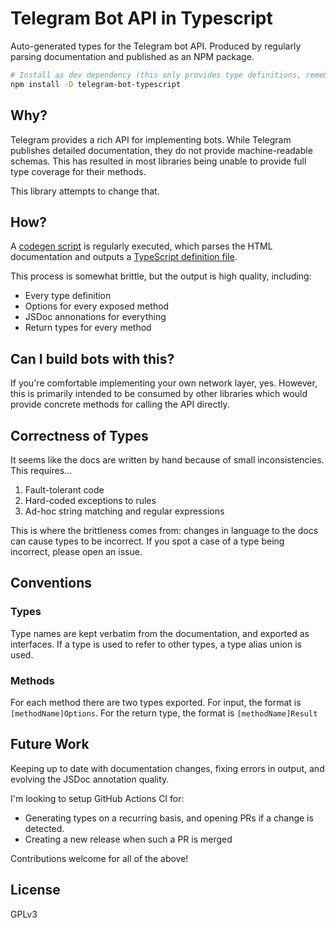 # Telegram Bot API in Typescript

Auto-generated types for the Telegram bot API. Produced by regularly parsing documentation and published as an NPM package.

```sh
# Install as dev dependency (this only provides type definitions, remember?)
npm install -D telegram-bot-typescript
```

## Why?

Telegram provides a rich API for implementing bots. While Telegram publishes detailed documentation, they do not provide machine-readable schemas. This has resulted in most libraries being unable to provide full type coverage for their methods.

This library attempts to change that.

## How?

A [codegen script](/src/codegen.ts) is regularly executed, which parses the HTML documentation and outputs a [TypeScript definition file](/dist/TelegramBotBindings.d.ts).

This process is somewhat brittle, but the output is high quality, including:

- Every type definition
- Options for every exposed method
- JSDoc annonations for everything
- Return types for every method

## Can I build bots with this?

If you're comfortable implementing your own network layer, yes. However, this is primarily intended to be consumed by other libraries which would provide concrete methods for calling the API directly.

## Correctness of Types

It seems like the docs are written by hand because of small inconsistencies. This requires...

1. Fault-tolerant code
2. Hard-coded exceptions to rules
3. Ad-hoc string matching and regular expressions

This is where the brittleness comes from: changes in language to the docs can cause types to be incorrect. If you spot a case of a type being incorrect, please open an issue.

## Conventions

### Types

Type names are kept verbatim from the documentation, and exported as interfaces. If a type is used to refer to other types, a type alias union is used.

### Methods

For each method there are two types exported. For input, the format is `[methodName]Options`. For the return type, the format is `[methodName]Result`

## Future Work

Keeping up to date with documentation changes, fixing errors in output, and evolving the JSDoc annotation quality.

I'm looking to setup GitHub Actions CI for:

- Generating types on a recurring basis, and opening PRs if a change is detected.
- Creating a new release when such a PR is merged

Contributions welcome for all of the above!

## License

GPLv3

